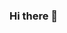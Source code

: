 ### Hi there 👋

<!--
**skatechorao/skatechorao** is a ✨ _special_ ✨ repository because its `README.md` (this file) appears on your GitHub profile.

### Here are some ideas to get you started:

### 🔭 I’m currently working on Moto G7 Plus development, building CarbonROM monthly...
### 🌱 I’m currently learning Pythin and JS.
### 👯 I’m looking to collaborate on Android Building.
### 🤔 I’m looking for help with bringup devices to most current Android.
### 💬 Ask me about: love skate.
### 📫 How to reach me: come to the land of opportunities... São Paulo!
### 😄 Pronouns: Fernândo.
### ⚡ Fun fact: I am boring!

